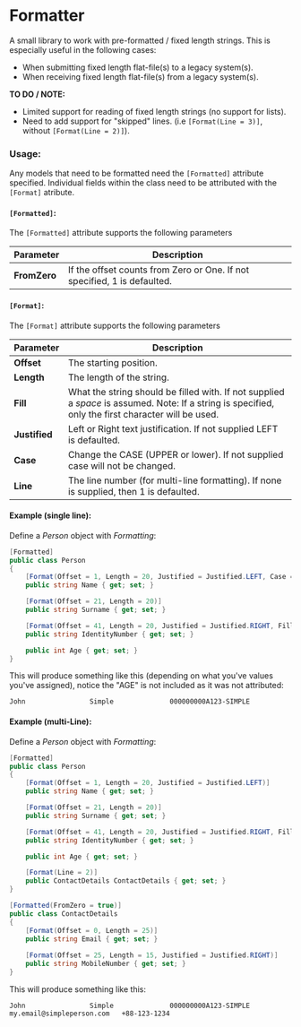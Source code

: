 # Formatter
A small library to work with pre-formatted / fixed length strings. This is especially useful in the following cases:

* When submitting fixed length flat-file(s) to a legacy system(s). 
* When receiving fixed length flat-file(s) from a legacy system(s).

**TO DO / NOTE:** 

* Limited support for reading of fixed length strings (no support for lists).
* Need to add support for "skipped" lines. (i.e ``[Format(Line = 3)]``, without ``[Format(Line = 2)]``).


### Usage:

Any models that need to be formatted need the ``[Formatted]`` attribute specified. Individual fields within the class need to be attributed with the ``[Format]`` atribute. 

#### ``[Formatted]``:

The ``[Formatted]`` attribute supports the following parameters

| Parameter | Description |
| --- | ----------- |
| **FromZero** | If the offset counts from Zero or One. If not specified, 1 is defaulted. |


#### ``[Format]``:

The ``[Format]`` attribute supports the following parameters

| Parameter | Description |
| --- | ----------- |
| **Offset** | The starting position. |
| **Length** | The length of the string. |
| **Fill** | What the string should be filled with. If not supplied a *space* is assumed. Note: If a string is specified, only the first character will be used. |
| **Justified** | Left or Right text justification. If not supplied LEFT is defaulted. |
| **Case** | Change the CASE (UPPER or lower). If not supplied case will not be changed. |
| **Line** | The line number (for multi-line formatting). If none is supplied, then 1 is defaulted. |


#### Example (single line):

Define a *Person* object with *Formatting*:
```csharp
[Formatted]
public class Person
{
	[Format(Offset = 1, Length = 20, Justified = Justified.LEFT, Case = Case.UPPER)]
	public string Name { get; set; }

	[Format(Offset = 21, Length = 20)]
	public string Surname { get; set; }

	[Format(Offset = 41, Length = 20, Justified = Justified.RIGHT, Fill = "0")]
	public string IdentityNumber { get; set; }

	public int Age { get; set; }			
}
```	

This will produce something like this (depending on what you've values you've assigned), notice the "AGE" is not included as it was not attributed:
```	
John                Simple              000000000A123-SIMPLE
```	
#### Example (multi-Line):

Define a *Person* object with *Formatting*:
```csharp
[Formatted]
public class Person
{
	[Format(Offset = 1, Length = 20, Justified = Justified.LEFT)]
	public string Name { get; set; }

	[Format(Offset = 21, Length = 20)]
	public string Surname { get; set; }

	[Format(Offset = 41, Length = 20, Justified = Justified.RIGHT, Fill = "0")]
	public string IdentityNumber { get; set; }

	public int Age { get; set; }	

	[Format(Line = 2)]
	public ContactDetails ContactDetails { get; set; }		
}

[Formatted(FromZero = true)]
public class ContactDetails
{
	[Format(Offset = 0, Length = 25)]
	public string Email { get; set; }
	
	[Format(Offset = 25, Length = 15, Justified = Justified.RIGHT)]
	public string MobileNumber { get; set; }
}
```	

This will produce something like this:
```	
John                Simple              000000000A123-SIMPLE
my.email@simpleperson.com   +88-123-1234
```	